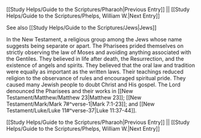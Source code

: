 [[Study Helps/Guide to the Scriptures/Pharaoh|Previous Entry]]  ||  [[Study Helps/Guide to the Scriptures/Phelps, William W.|Next Entry]]

 See also [[Study Helps/Guide to the Scriptures/Jews|Jews]]

 In the New Testament, a religious group among the Jews whose name suggests being separate or apart. The Pharisees prided themselves on strictly observing the law of Moses and avoiding anything associated with the Gentiles. They believed in life after death, the Resurrection, and the existence of angels and spirits. They believed that the oral law and tradition were equally as important as the written laws. Their teachings reduced religion to the observance of rules and encouraged spiritual pride. They caused many Jewish people to doubt Christ and His gospel. The Lord denounced the Pharisees and their works in [[New Testament/Matthew/Matthew 23|Matthew 23]]; [[New Testament/Mark/Mark 7#^verse-1|Mark 7:1-23]]; and [[New Testament/Luke/Luke 11#^verse-37|Luke 11:37-44]].

[[Study Helps/Guide to the Scriptures/Pharaoh|Previous Entry]]  ||  [[Study Helps/Guide to the Scriptures/Phelps, William W.|Next Entry]]